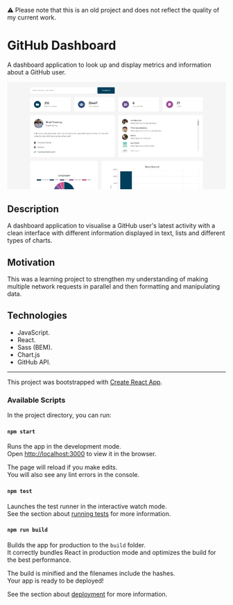⚠️ Please note that this is an old project and does not reflect the quality of my current work.

# GitHub Dashboard

A dashboard application to look up and display metrics and information about a GitHub user.

![GitHub Dashboard](documentation/github-dashboard.jpg)

## Description

A dashboard application to visualise a GitHub user's latest activity with a clean interface with different information displayed in text, lists and different types of charts.

## Motivation

This was a learning project to strengthen my understanding of making multiple network requests in parallel and then formatting and manipulating data.

## Technologies

- JavaScript.
- React.
- Sass (BEM).
- Chart.js
- GitHub API.

---

This project was bootstrapped with [Create React App](https://github.com/facebook/create-react-app).

### Available Scripts

In the project directory, you can run:

#### `npm start`

Runs the app in the development mode.\
Open [http://localhost:3000](http://localhost:3000) to view it in the browser.

The page will reload if you make edits.\
You will also see any lint errors in the console.

#### `npm test`

Launches the test runner in the interactive watch mode.\
See the section about [running tests](https://facebook.github.io/create-react-app/docs/running-tests) for more information.

#### `npm run build`

Builds the app for production to the `build` folder.\
It correctly bundles React in production mode and optimizes the build for the best performance.

The build is minified and the filenames include the hashes.\
Your app is ready to be deployed!

See the section about [deployment](https://facebook.github.io/create-react-app/docs/deployment) for more information.

